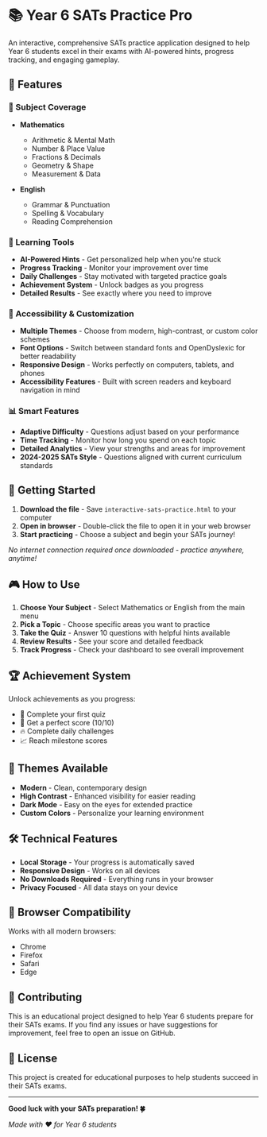 # 📚 Year 6 SATs Practice Pro

An interactive, comprehensive SATs practice application designed to help Year 6 students excel in their exams with AI-powered hints, progress tracking, and engaging gameplay.

## 🌟 Features

### 📖 Subject Coverage
- **Mathematics**
  - Arithmetic & Mental Math
  - Number & Place Value
  - Fractions & Decimals
  - Geometry & Shape
  - Measurement & Data

- **English**
  - Grammar & Punctuation
  - Spelling & Vocabulary
  - Reading Comprehension

### 🎯 Learning Tools
- **AI-Powered Hints** - Get personalized help when you're stuck
- **Progress Tracking** - Monitor your improvement over time
- **Daily Challenges** - Stay motivated with targeted practice goals
- **Achievement System** - Unlock badges as you progress
- **Detailed Results** - See exactly where you need to improve

### 🎨 Accessibility & Customization
- **Multiple Themes** - Choose from modern, high-contrast, or custom color schemes
- **Font Options** - Switch between standard fonts and OpenDyslexic for better readability
- **Responsive Design** - Works perfectly on computers, tablets, and phones
- **Accessibility Features** - Built with screen readers and keyboard navigation in mind

### 📊 Smart Features
- **Adaptive Difficulty** - Questions adjust based on your performance
- **Time Tracking** - Monitor how long you spend on each topic
- **Detailed Analytics** - View your strengths and areas for improvement
- **2024-2025 SATs Style** - Questions aligned with current curriculum standards

## 🚀 Getting Started

1. **Download the file** - Save `interactive-sats-practice.html` to your computer
2. **Open in browser** - Double-click the file to open it in your web browser
3. **Start practicing** - Choose a subject and begin your SATs journey!

*No internet connection required once downloaded - practice anywhere, anytime!*

## 🎮 How to Use

1. **Choose Your Subject** - Select Mathematics or English from the main menu
2. **Pick a Topic** - Choose specific areas you want to practice
3. **Take the Quiz** - Answer 10 questions with helpful hints available
4. **Review Results** - See your score and detailed feedback
5. **Track Progress** - Check your dashboard to see overall improvement

## 🏆 Achievement System

Unlock achievements as you progress:
- 🌟 Complete your first quiz
- 🎯 Get a perfect score (10/10)
- 🔥 Complete daily challenges
- 📈 Reach milestone scores

## 🎨 Themes Available

- **Modern** - Clean, contemporary design
- **High Contrast** - Enhanced visibility for easier reading
- **Dark Mode** - Easy on the eyes for extended practice
- **Custom Colors** - Personalize your learning environment

## 🛠️ Technical Features

- **Local Storage** - Your progress is automatically saved
- **Responsive Design** - Works on all devices
- **No Downloads Required** - Everything runs in your browser
- **Privacy Focused** - All data stays on your device

## 📱 Browser Compatibility

Works with all modern browsers:
- Chrome
- Firefox
- Safari
- Edge

## 🤝 Contributing

This is an educational project designed to help Year 6 students prepare for their SATs exams. If you find any issues or have suggestions for improvement, feel free to open an issue on GitHub.

## 📄 License

This project is created for educational purposes to help students succeed in their SATs exams.

---

**Good luck with your SATs preparation! 🍀**

*Made with ❤️ for Year 6 students*